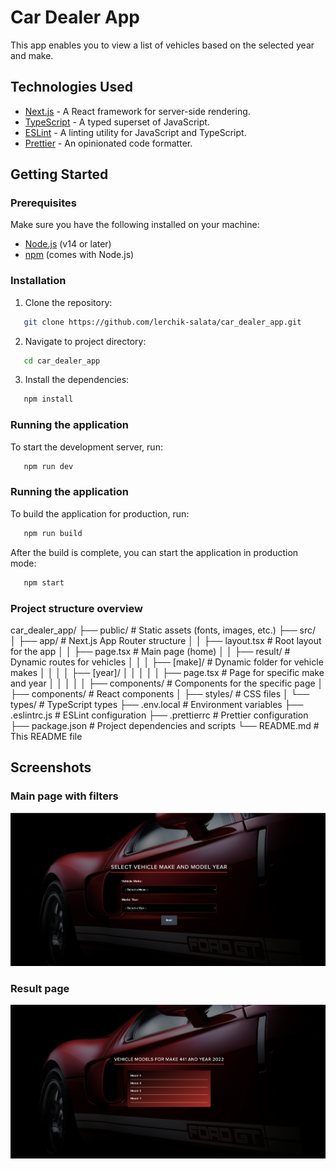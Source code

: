 # Car Dealer App

This app enables you to view a list of vehicles based on the selected year and make.

## Technologies Used

- [Next.js](https://nextjs.org/) - A React framework for server-side rendering.
- [TypeScript](https://www.typescriptlang.org/) - A typed superset of JavaScript.
- [ESLint](https://eslint.org/) - A linting utility for JavaScript and TypeScript.
- [Prettier](https://prettier.io/) - An opinionated code formatter.

## Getting Started

### Prerequisites

Make sure you have the following installed on your machine:

- [Node.js](https://nodejs.org/) (v14 or later)
- [npm](https://www.npmjs.com/) (comes with Node.js)

### Installation

1. Clone the repository:

```bash
   git clone https://github.com/lerchik-salata/car_dealer_app.git
```

2. Navigate to project directory:

```bash
   cd car_dealer_app
```

3. Install the dependencies:

```bash
   npm install
```

### Running the application

To start the development server, run:

```bash
   npm run dev
```

### Running the application

To build the application for production, run:

```bash
   npm run build
```

After the build is complete, you can start the application in production mode:

```bash
   npm start
```

### Project structure overview

car_dealer_app/
├── public/ # Static assets (fonts, images, etc.)
├── src/  
│ ├── app/ # Next.js App Router structure
│ │ ├── layout.tsx # Root layout for the app
│ │ ├── page.tsx # Main page (home)
│ │ ├── result/ # Dynamic routes for vehicles
│ │ │ ├── [make]/ # Dynamic folder for vehicle makes
│ │ │ │ ├── [year]/
│ │ │ │ │ ├── page.tsx # Page for specific make and year
│ │ │ │ │ ├── components/ # Components for the specific page
│ ├── components/ # React components
│ ├── styles/ # CSS files
│ └── types/ # TypeScript types
├── .env.local # Environment variables
├── .eslintrc.js # ESLint configuration
├── .prettierrc # Prettier configuration
├── package.json # Project dependencies and scripts
└── README.md # This README file

## Screenshots

### Main page with filters

![Main page](public/images/screenshot1.png)

### Result page

![Result page](public/images/screenshot2.png)
